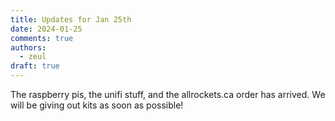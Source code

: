 ```yaml
---
title: Updates for Jan 25th
date: 2024-01-25
comments: true
authors:
  - zeul
draft: true
---
```


The raspberry pis, the unifi stuff, and the allrockets.ca order has arrived. We will be giving out kits as soon as possible!